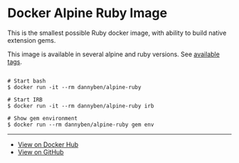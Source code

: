 Docker Alpine Ruby Image
==================================================

This is the smallest possible Ruby docker image, with ability to 
build native extension gems.

This image is available in several alpine and ruby versions. See 
[available tags][3].

```

# Start bash
$ docker run -it --rm dannyben/alpine-ruby

# Start IRB
$ docker run -it --rm dannyben/alpine-ruby irb

# Show gem environment
$ docker run --rm dannyben/alpine-ruby gem env

```

---

- [View on Docker Hub][1]
- [View on GitHub][2]

[1]: https://hub.docker.com/r/dannyben/alpine-ruby/
[2]: https://github.com/DannyBen/docker-alpine-ruby
[3]: https://hub.docker.com/r/dannyben/alpine-ruby/tags/
